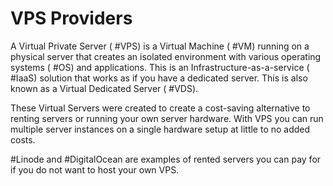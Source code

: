 # VPS Providers

A Virtual Private Server ( #VPS) is a Virtual Machine ( #VM) running on a physical server that creates an isolated environment with various operating systems ( #OS) and applications. This is an Infrastructure-as-a-service ( #IaaS) solution that works as if you have a dedicated server. This is also known as a Virtual Dedicated Server ( #VDS). 

These Virtual Servers were created to create a cost-saving alternative to renting servers or running your own server hardware. With VPS you can run multiple server instances on a single hardware setup at little to no added costs.

#Linode and #DigitalOcean are examples of rented servers you can pay for if you do not want to host your own VPS.

